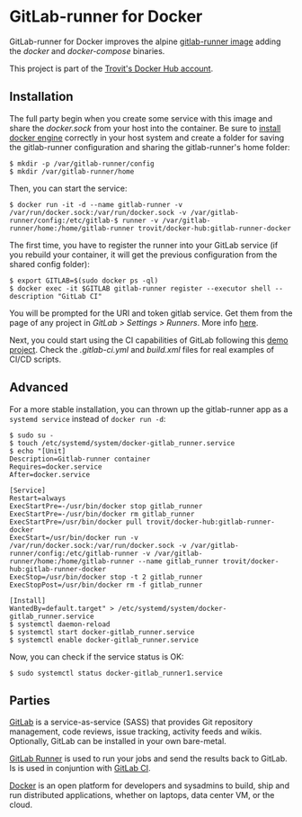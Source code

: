 # GitLab-runner for Docker

GitLab-runner for Docker improves the alpine [gitlab-runner image](https://hub.docker.com/r/gitlab/gitlab-runner/) 
adding the *docker* and *docker-compose* binaries.

This project is part of the [Trovit's Docker Hub account](https://hub.docker.com/r/trovit/).

## Installation

The full party begin when you create some service with this image and share the *docker.sock* from your host into the container. 
Be sure to [install docker engine](https://docs.docker.com/engine/installation/) correctly in your host system and create 
a folder for saving the gitlab-runner configuration and sharing the gitlab-runner's home folder:

```
$ mkdir -p /var/gitlab-runner/config
$ mkdir /var/gitlab-runner/home
```

Then, you can start the service:

```
$ docker run -it -d --name gitlab-runner -v /var/run/docker.sock:/var/run/docker.sock -v /var/gitlab-runner/config:/etc/gitlab-$ runner -v /var/gitlab-runner/home:/home/gitlab-runner trovit/docker-hub:gitlab-runner-docker
```

The first time, you have to register the runner into your GitLab service (if you rebuild your container, it will get the 
previous configuration from the shared config folder):

```
$ export GITLAB=$(sudo docker ps -ql)
$ docker exec -it $GITLAB gitlab-runner register --executor shell --description "GitLab CI"
```

You will be prompted for the URI and token gitlab service. Get them from the page of any project in *GitLab > Settings > Runners*. 
More info [here](https://docs.gitlab.com/ce/user/project/new_ci_build_permissions_model.html).

Next, you could start using the CI capabilities of GitLab following this [demo project](https://github.com/jorge07/ddd-playground/). 
Check the *.gitlab-ci.yml* and *build.xml* files for real examples of CI/CD scripts. 

## Advanced

For a more stable installation, you can thrown up the gitlab-runner app as a `systemd service` instead of `docker run -d`:

```
$ sudo su -
$ touch /etc/systemd/system/docker-gitlab_runner.service
$ echo "[Unit]
Description=Gitlab-runner container
Requires=docker.service
After=docker.service

[Service]
Restart=always
ExecStartPre=-/usr/bin/docker stop gitlab_runner
ExecStartPre=-/usr/bin/docker rm gitlab_runner
ExecStartPre=/usr/bin/docker pull trovit/docker-hub:gitlab-runner-docker
ExecStart=/usr/bin/docker run -v /var/run/docker.sock:/var/run/docker.sock -v /var/gitlab-runner/config:/etc/gitlab-runner -v /var/gitlab-runner/home:/home/gitlab-runner --name gitlab_runner trovit/docker-hub:gitlab-runner-docker
ExecStop=/usr/bin/docker stop -t 2 gitlab_runner
ExecStopPost=/usr/bin/docker rm -f gitlab_runner

[Install]
WantedBy=default.target" > /etc/systemd/system/docker-gitlab_runner.service
$ systemctl daemon-reload
$ systemctl start docker-gitlab_runner.service
$ systemctl enable docker-gitlab_runner.service
```

Now, you can check if the service status is OK:

```
$ sudo systemctl status docker-gitlab_runner1.service
```

## Parties

[GitLab](https://about.gitlab.com/) is a service-as-service (SASS) that provides Git repository management, code reviews, issue 
tracking, activity feeds and wikis. Optionally, GitLab can be installed in your own bare-metal.

[GitLab Runner](https://docs.gitlab.com/runner/) is used to run your jobs and send the results back to GitLab. Is is used
in conjuntion with [GitLab CI](https://about.gitlab.com/gitlab-ci/).

[Docker](https://www.docker.com/) is an open platform for developers and sysadmins to build, ship and run distributed applications,
whether on laptops, data center VM, or the cloud.

